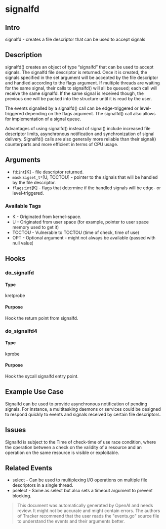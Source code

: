 
# signalfd

## Intro
signalfd - creates a file descriptor that can be used to accept signals

## Description
signalfd() creates an object of type “signalfd” that can be used to accept signals. The signalfd file descriptor is returned. Once it is created, the signals specified in the set argument will be accepted by the file descriptor and handled according to the flags argument. If multiple threads are waiting for the same signal, their calls to signalfd() will all be queued; each call will receive the same signalfd. If the same signal is received though, the previous one will be packed into the structure until it is read by the user.

The events signalled by a signalfd() call can be edge-triggered or level-triggered depending on the flags argument. The signalfd() call also allows for implementation of a signal queue. 

Advantages of using signalfd() instead of signal() include increased file descriptor limits, asynchronous notification and synchronization of signal delivery. Signalfd() calls are also generally more reliable than their signal() counterparts and more efficient in terms of CPU usage. 

## Arguments
* `fd`:`int`[K] - file descriptor returned.
* `mask`:`sigset_t*`[U, TOCTOU] - pointer to the signals that will be handled by the file descriptor.
* `flags`:`int`[K] - flags that determine if the handled signals will be edge- or level-triggered.

### Available Tags
* K - Originated from kernel-space.
* U - Originated from user space (for example, pointer to user space memory used to get it)
* TOCTOU - Vulnerable to TOCTOU (time of check, time of use)
* OPT - Optional argument - might not always be available (passed with null value)

## Hooks
### do_signalfd
#### Type
kretprobe
#### Purpose
Hook the return point from signalfd.

### do_signalfd4
#### Type
kprobe
#### Purpose
Hook the sycall signalfd entry point.

## Example Use Case
Signalfd can be used to provide asynchronous notification of pending signals. For instance, a multitasking daemons or services could be designed to respond quickly to events and signals received by certain file descriptors.

## Issues
Signalfd is subject to the Time of check-time of use race condition, where the operation between a check on the validity of a resource and an operation on the same resource is visible or exploitable.

## Related Events
* select - Can be used to multiplexing I/O operations on multiple file descriptors in a single thread.
* pselect - Same as select but also sets a timeout argument to prevent blocking.

> This document was automatically generated by OpenAI and needs review. It might
> not be accurate and might contain errors. The authors of Tracker recommend that
> the user reads the "events.go" source file to understand the events and their
> arguments better.
